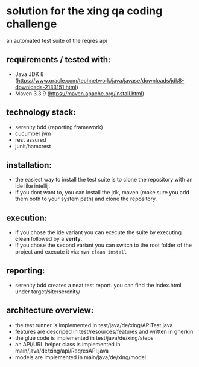 # solution for the xing qa coding challenge 

an automated test suite of the reqres api 

## requirements / tested with:
- Java JDK 8 (https://www.oracle.com/technetwork/java/javase/downloads/jdk8-downloads-2133151.html)
- Maven 3.3.9 (https://maven.apache.org/install.html)

## technology stack:
- serenity bdd (reporting framework)
- cucumber jvm
- rest assured
- junit/hamcrest

## installation:
- the easiest way to install the test suite is to clone the repository with an ide like intellij.
- if you dont want to, you can install the jdk, maven (make sure you add them both to your system path) and clone the repository. 

## execution:
- if you chose the ide variant you can execute the suite by executing **clean** followed by a **verify**.
- if you chose the second variant you can switch to the root folder of the project and execute it via: `mvn clean install`

## reporting:
- serenity bdd creates a neat test report. you can find the index.html under target/site/serenity/

## architecture overview:
- the test runner is implemented in test/java/de/xing/APITest.java
- features are descriped in test/resources/features and written in gherkin
- the glue code is implemented in test/java/de/xing/steps
- an API/URL helper class is implemented in main/java/de/xing/api/ReqresAPI.java
- models are implemented in main/java/de/xing/model